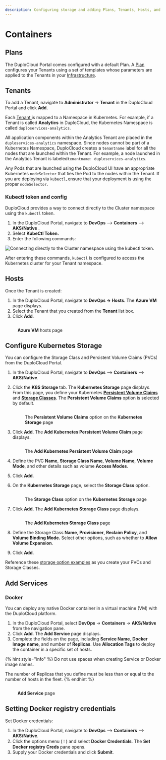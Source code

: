 ```yaml
---
description: Configuring storage and adding Plans, Tenants, Hosts, and Services with AKS
---
```


# Containers

## Plans <a href="#2-toc-title" id="2-toc-title"></a>

The DuploCloud Portal comes configured with a default Plan. A [Plan](../../../getting-started/application-focussed-interface/plan.md) configures your Tenants using a set of templates whose parameters are applied to the Tenants in your [Infrastructure](../infrastructure.md).

## Tenants <a href="#2-toc-title" id="2-toc-title"></a>

To add a Tenant, navigate to **Administrator** -> **Tenant** in the DuploCloud Portal and click **Add**.

Each [Tenant ](../tenants.md)is mapped to a Namespace in Kubernetes. For example, if a Tenant is called **Analytics** in DuploCloud, the Kubernetes Namespace is called `duploservices-analytics`.&#x20;

All application components within the Analytics Tenant are placed in the `duploservices-analytics` namespace. Since nodes cannot be part of a Kubernetes Namespace, DuploCloud creates a `tenantname` label for all the nodes that are launched within the Tenant. For example, a node launched in the Analytics Tenant is labeled`tenantname: duploservices-analytics`.&#x20;

Any Pods that are launched using the DuploCloud UI have an appropriate Kubernetes `nodeSelector` that ties the Pod to the nodes within the Tenant. If you are deploying via `kubectl,`ensure that your deployment is using the proper `nodeSelector`.

### Kubectl token and config

DuploCloud provides a way to connect directly to the Cluster namespace using the `kubectl` token.&#x20;

1. In the DuploCloud Portal, navigate to **DevOps** --> **Containers** --> **AKS/Native** .
2. Select **KubeCtl Token.**
3. Enter the following commands:

![Connecting directly to the Cluster namespace using the kubectl token. ](<../../../.gitbook/assets/image (1) (3).png>)

After entering these commands,  `kubectl` is configured to access the Kubernetes cluster for your Tenant namespace.

## Hosts <a href="#3-toc-title" id="3-toc-title"></a>

Once the Tenant is created:

1. In the DuploCloud Portal, navigate to **DevOps -> Hosts**. The **Azure VM** page displays.&#x20;
2. Select the Tenant that you created from the **Tenant** list box.&#x20;
3. Click **Add**.

<figure><img src="../../../.gitbook/assets/Azure_Hosts (2).png" alt=""><figcaption><p><strong>Azure VM</strong> hosts page</p></figcaption></figure>

## Configure Kubernetes Storage

You can configure the Storage Class and Persistent Volume Claims (PVCs) from the DuploCloud Portal.&#x20;

1. In the DuploCloud Portal, navigate to **DevOps** --> **Containers** --> **AKS/Native**.
2.  Click the **K8S Storage** tab. The **Kubernetes Storage** page displays. From this page, you define your Kubernetes [**Persistent Volume Claims**](https://kubernetes.io/docs/concepts/storage/persistent-volumes/) and [**Storage Classes**](https://kubernetes.io/docs/concepts/storage/storage-classes/). The **Persistent Volume Claims** option is selected by default.

    <figure><img src="../../../.gitbook/assets/Azure_PVC.png" alt=""><figcaption><p>The <strong>Persistent Volume Claims</strong> option on the <strong>Kubernetes Storage</strong> page</p></figcaption></figure>
3.  Click **Add**. The **Add Kubernetes Persistent Volume Claim** page displays.

    <figure><img src="../../../.gitbook/assets/Azure_PVC_Add.png" alt=""><figcaption><p>The <strong>Add Kubernetes Persistent Volume Claim</strong> page</p></figcaption></figure>
4. Define the PVC **Name**, **Storage Class Name**, **Volume Name**, **Volume Mode**, and other details such as volume **Access Modes**.
5. Click **Add**.
6.  On the **Kubernetes Storage** page, select the **Storage Class** option.&#x20;

    <figure><img src="../../../.gitbook/assets/Azure_Storage_Class.png" alt=""><figcaption><p>The <strong>Storage Class</strong> option on the <strong>Kubernetes Storage</strong> page</p></figcaption></figure>
7.  Click **Add**. The **Add Kubernetes Storage Class** page displays.

    <figure><img src="../../../.gitbook/assets/Azure_Storage_Class_Add.png" alt=""><figcaption><p>The <strong>Add Kubernetes Storage Class</strong> page</p></figcaption></figure>
8. Define the Storage Class **Name**, **Provisioner**, **Reclaim Policy**, and **Volume Binding Mode.** Select other options, such as whether to **Allow Volume Expansion**.
9. Click **Add**.

Reference these [storage option examples](storage-options.md) as you create your PVCs and Storage Classes.

## Add Services

### Docker <a href="#0-toc-title" id="0-toc-title"></a>

You can deploy any native Docker container in a virtual machine (VM) with the DuploCloud platform.&#x20;

1. In the DuploCloud Portal, select **DevOps** -> **Containers** -> **AKS/Native** from the navigation pane.&#x20;
2. Click **Add**. The **Add Service** page displays.
3. Complete the fields on the page, including **Service Name**, **Docker Image** **name**, and number of **Replicas**. Use **Allocation Tags** to deploy the container in a specific set of hosts.&#x20;

{% hint style="info" %}
Do not use spaces when creating Service or Docker image names.

The number of Replicas that you define must be less than or equal to the number of hosts in the fleet.
{% endhint %}

<figure><img src="../../../.gitbook/assets/Azure_Add_Service.png" alt=""><figcaption><p><strong>Add Service</strong> page</p></figcaption></figure>

## Setting Docker registry credentials <a href="#4-toc-title" id="4-toc-title"></a>

Set Docker credentials:

1. In the DuploCloud Portal, navigate to **DevOps** --> **Containers** --> **AKS/Native**.
2. Click the options menu ( ⁞ ) and select **Docker Credentials**. The **Set Docker registry Creds** pane opens.
3. Supply your Docker credentials and click **Submit**.
